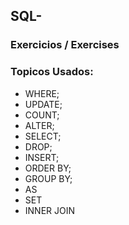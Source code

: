 ## SQL-
### Exercicios / Exercises 
### Topicos Usados: 
- WHERE;
- UPDATE;
- COUNT;
- ALTER;
- SELECT;
- DROP;
- INSERT;
- ORDER BY;
- GROUP BY;
- AS
- SET
- INNER JOIN
